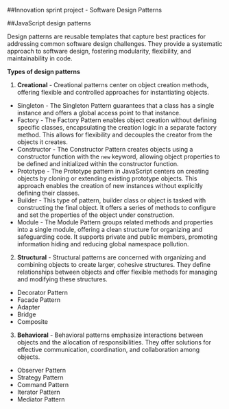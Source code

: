 ##Innovation sprint project - Software Design Patterns

##JavaScript design patterns

Design patterns are reusable templates that capture best practices for addressing common software design challenges. They provide a systematic approach to software design, fostering modularity, flexibility, and maintainability in code.

**Types of design patterns**

1. **Creational** - Creational patterns center on object creation methods, offering flexible and controlled approaches for instantiating objects.
- Singleton - The Singleton Pattern guarantees that a class has a single instance and offers a global access point to that instance.
- Factory - The Factory Pattern enables object creation without defining specific classes, encapsulating the creation logic in a separate factory method. This allows for flexibility and decouples the creator from the objects it creates.
- Constructor - The Constructor Pattern creates objects using a constructor function with the `new` keyword, allowing object properties to be defined and initialized within the constructor function.
- Prototype - The Prototype pattern in JavaScript centers on creating objects by cloning or extending existing prototype objects. This approach enables the creation of new instances without explicitly defining their classes.
- Builder - This type of pattern, builder class or object is tasked with constructing the final object. It offers a series of methods to configure and set the properties of the object under construction.
- Module - The Module Pattern groups related methods and properties into a single module, offering a clean structure for organizing and safeguarding code. It supports private and public members, promoting information hiding and reducing global namespace pollution.


2. **Structural** - Structural patterns are concerned with organizing and combining objects to create larger, cohesive structures. They define relationships between objects and offer flexible methods for managing and modifying these structures.

- Decorator Pattern
- Facade Pattern
- Adapter
- Bridge
- Composite


3. **Behavioral** - Behavioral patterns emphasize interactions between objects and the allocation of responsibilities. They offer solutions for effective communication, coordination, and collaboration among objects.

- Observer Pattern
- Strategy Pattern
- Command Pattern
- Iterator Pattern
- Mediator Pattern


